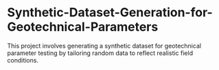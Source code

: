 # Synthetic-Dataset-Generation-for-Geotechnical-Parameters
This project involves generating a synthetic dataset for geotechnical parameter testing by tailoring random data to reflect realistic field conditions. 
